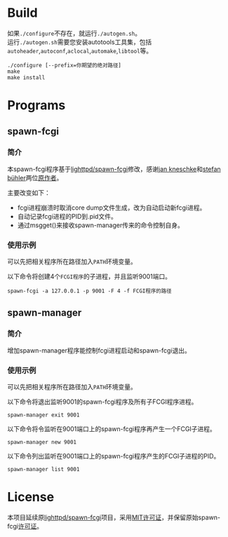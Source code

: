# Build
如果`./configure`不存在，就运行`./autogen.sh`。<br/>运行`./autogen.sh`需要您安装autotools工具集，包括`autoheader`,`autoconf`,`aclocal`,`automake`,`libtool`等。

    ./configure [--prefix=你期望的绝对路径]
    make
    make install

# Programs
## spawn-fcgi
### 简介
本spawn-fcgi程序基于[lighttpd/spawn-fcgi](https://github.com/lighttpd/spawn-fcgi)修改，感谢[jan kneschke](mailto:jan@kneschke.de)和[stefan bühler](mailto:lighttpd@stbuehler.de)两位[原作者](AUTHORS)。

主要改变如下：
- fcgi进程崩溃时取消core dump文件生成，改为自动启动新fcgi进程。
- 自动记录fcgi进程的PID到.pid文件。
- 通过msgget()来接收spawn-manager传来的命令控制自身。

### 使用示例
可以先把相关程序所在路径加入`PATH`环境变量。

以下命令将创建4个`FCGI程序`的子进程，并且监听9001端口。

    spawn-fcgi -a 127.0.0.1 -p 9001 -F 4 -f FCGI程序的路径

## spawn-manager
### 简介
增加spawn-manager程序能控制fcgi进程启动和spawn-fcgi退出。

### 使用示例
可以先把相关程序所在路径加入`PATH`环境变量。

以下命令将退出监听9001的spawn-fcgi程序及所有子FCGI程序进程。

    spawn-manager exit 9001

以下命令将令监听在9001端口上的spawn-fcgi程序再产生一个FCGI子进程。

    spawn-manager new 9001

以下命令列出监听在9001端口上的spawn-fcgi程序产生的FCGI子进程的PID。

    spawn-manager list 9001


# License
本项目延续原[lighttpd/spawn-fcgi](https://github.com/lighttpd/spawn-fcgi)项目，采用[MIT许可证](LICENSE)，并保留原始spawn-fcgi[许可证](COPYING)。
